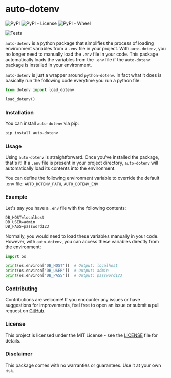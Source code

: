 # auto-dotenv
![PyPI](https://img.shields.io/pypi/v/auto-dotenv)
![PyPI - License](https://img.shields.io/pypi/l/auto-dotenv)
![PyPI - Wheel](https://img.shields.io/pypi/wheel/auto-dotenv)

![Tests](https://github.com/hmiladhia/auto-dotenv/actions/workflows/quality.yaml/badge.svg)

`auto-dotenv` is a python package that simplifies the process of loading environment variables from a `.env`
file in your project. With `auto-dotenv`, you no longer need to manually load the `.env` file in your code.
This package automatically loads the variables from the `.env` file if the `auto-dotenv` package is installed
in your environment.

`auto-dotenv` is just a wrapper around `python-dotenv`. In fact what it does is basically run the following code everytime you run a python file:

```python
from dotenv import load_dotenv

load_dotenv()
```

### Installation

You can install `auto-dotenv` via pip:

```bash
pip install auto-dotenv
```

### Usage

Using `auto-dotenv` is straightforward. Once you've installed the package, that's it!
If a `.env` file is present in your project directory,
`auto-dotenv` will automatically load its contents into the environment.

You can define the following environment variable to override the default .env file: `AUTO_DOTENV_PATH`, `AUTO_DOTENV_ENV`

### Example

Let's say you have a `.env` file with the following contents:

```
DB_HOST=localhost
DB_USER=admin
DB_PASS=password123
```

Normally, you would need to load these variables manually in your code. However, with `auto-dotenv`, you can access these variables directly from the environment:

```python
import os

print(os.environ['DB_HOST'])  # Output: localhost
print(os.environ['DB_USER'])  # Output: admin
print(os.environ['DB_PASS'])  # Output: password123
```

### Contributing

Contributions are welcome! If you encounter any issues or have suggestions for improvements, feel free to open an issue or submit a pull request on [GitHub](https://github.com/hmiladhia/auto-dotenv).

### License

This project is licensed under the MIT License - see the [LICENSE](LICENSE) file for details.

### Disclaimer

This package comes with no warranties or guarantees. Use it at your own risk.
